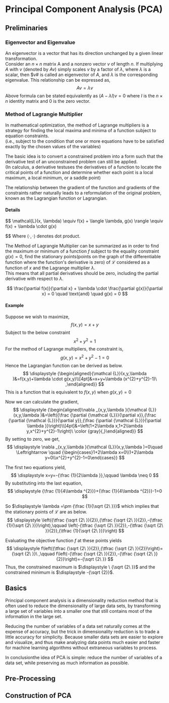 # Principal Component Analysis (PCA)
## Preliminaries
### Eigenvector and Eigenvalue
An eigenvector is a vector that has its direction unchanged by a given linear transformation.  
Consider an $n{\times }n$ matrix A and a nonzero vector $v$ of length $n$. 
If multiplying $A$ with $v$ (denoted by $A v$) simply scales $v$ by a factor of $\lambda$, where $\lambda$ is a scalar, then $v# is called an eigenvector of $A$, and $\lambda$ is the corresponding eigenvalue. This relationship can be expressed as,
$$
A v =\lambda v
$$
Above formula can be stated equivalently as $\left(A - \lambda I \right)v = 0$
where $I$ is the $n \times n$ identity matrix and $0$ is the zero vector.
### Method of Lagrangie Multiplier
In mathematical optimization, the method of Lagrange multipliers is a strategy for finding the local maxima and minima of a function subject to equation constraints.  
(i.e., subject to the condition that one or more equations have to be satisfied exactly by the chosen values of the variables)

The basic idea is to convert a constrained problem into a form such that the derivative test of an unconstrained problem can still be applied.  
(In calculus, a derivative testuses the derivatives of a function to locate the critical points of a function and determine whether each point is a local maximum, a local minimum, or a saddle point) 

The relationship between the gradient of the function and gradients of the constraints rather naturally leads to a reformulation of the original problem, known as the Lagrangian function or Lagrangian.

#### Details
$$
\mathcal{L}(x, \lambda) \equiv f(x) + \langle \lambda, g(x) \rangle \equiv f(x) + \lambda \cdot g(x)

$$
Where $\langle \cdot, \cdot \rangle$ denotes dot product.  

The Method of Lagrangie Multiplier can be summarized as in order to find the maximum or minimum of a function $f$ subject to the equality constraint $g(x)=0$, find the stationary points(points on the graph of the differentiable function where the function's derivative is zero) of ${\mathcal {L}}$ considered as a function of $x$ and the Lagrange multiplier $\lambda$.  
This means that all partial derivatives should be zero, including the partial derivative with respect to $\lambda$.

$$
\frac{\partial f(x)}{\partial x} + \lambda \cdot \frac{\partial g(x)}{\partial x} = 0 \quad \text{and} \quad g(x) = 0
$$

#### Example
Suppose we wish to maximize, 
$$f(x,y)=x+y$$
Subject to the below constraint 
$$x^{2}+y^{2}=1$$
For the method of Lagrange multipliers, the constraint is, 
$$g(x,y)=x^{2}+y^{2}-1=0$$
Hence the Lagrangian function can be derived as below.
$$
\displaystyle {\begin{aligned}{\mathcal {L}}(x,y,\lambda )&=f(x,y)+\lambda \cdot g(x,y)\\[4pt]&=x+y+\lambda (x^{2}+y^{2}-1)\ ,\end{aligned}}
$$
This is a function that is equivalent to $f(x,y)$ when $g(x,y)=0$

Now we can calculate the gradient,
$$
\displaystyle {\begin{aligned}\nabla _{x,y,\lambda }{\mathcal {L}}(x,y,\lambda )&=\left({\frac {\partial {\mathcal {L}}}{\partial x}},{\frac {\partial {\mathcal {L}}}{\partial y}},{\frac {\partial {\mathcal {L}}}{\partial \lambda }}\right)\\[4pt]&=\left(1+2\lambda x,1+2\lambda y,x^{2}+y^{2}-1\right)\ \color {gray}{,}\end{aligned}}
$$
By setting to zero, we get,
$$
\displaystyle \nabla _{x,y,\lambda }{\mathcal {L}}(x,y,\lambda )=0\quad \Leftrightarrow \quad {\begin{cases}1+2\lambda x=0\\1+2\lambda y=0\\x^{2}+y^{2}-1=0\end{cases}}
$$

The first two equations yield,
$$
\displaystyle x=y=-{\frac {1}{2\lambda }},\qquad \lambda \neq 0
$$
By substituting into the last equation,
$$
\displaystyle {\frac {1}{4\lambda ^{2}}}+{\frac {1}{4\lambda ^{2}}}-1=0
$$

So $\displaystyle \lambda =\pm {\frac {1}{\sqrt {2\ }}}$ which implies that the stationary points of ${\mathcal {L}}$ are as below.
$$
\displaystyle \left({\tfrac {\sqrt {2\ }}{2}},{\tfrac {\sqrt {2\ }}{2}},-{\tfrac {1}{\sqrt {2\ }}}\right),\qquad \left(-{\tfrac {\sqrt {2\ }}{2}},-{\tfrac {\sqrt {2\ }}{2}},{\tfrac {1}{\sqrt {2\ }}}\right)
$$

Evaluating the objective function $f$ at these points yields
$$
\displaystyle f\left({\tfrac {\sqrt {2\ }}{2}},{\tfrac {\sqrt {2\ }}{2}}\right)={\sqrt {2\ }}\ ,\qquad f\left(-{\tfrac {\sqrt {2\ }}{2}},-{\tfrac {\sqrt {2\ }}{2}}\right)=-{\sqrt {2\ }}
$$
Thus, the constrained maximum is $\displaystyle \ {\sqrt {2\ }}$ and the constrained minimum is $\displaystyle -{\sqrt {2}}$.

## Basics
Principal component analysis is a dimensionality reduction method that is often used to reduce the dimensionality of large data sets, by transforming a large set of variables into a smaller one that still contains most of the information in the large set.

Reducing the number of variables of a data set naturally comes at the expense of accuracy, but the trick in dimensionality reduction is to trade a little accuracy for simplicity. Because smaller data sets are easier to explore and visualize, and thus make analyzing data points much easier and faster for machine learning algorithms without extraneous variables to process.

In conclusionthe idea of PCA is simple: reduce the number of variables of a data set, while preserving as much information as possible.

## Pre-Processing

## Construction of PCA
